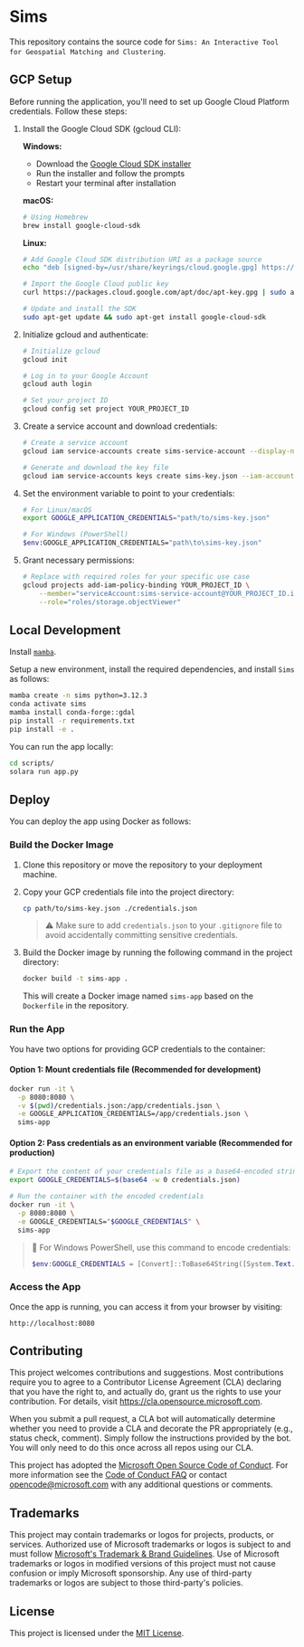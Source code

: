 # Sims

This repository contains the source code for `Sims: An Interactive Tool for Geospatial Matching and Clustering`.

## GCP Setup

Before running the application, you'll need to set up Google Cloud Platform credentials. Follow these steps:

1. Install the Google Cloud SDK (gcloud CLI):

   **Windows:**
   - Download the [Google Cloud SDK installer](https://dl.google.com/dl/cloudsdk/channels/rapid/GoogleCloudSDKInstaller.exe)
   - Run the installer and follow the prompts
   - Restart your terminal after installation

   **macOS:**
   ```bash
   # Using Homebrew
   brew install google-cloud-sdk
   ```

   **Linux:**
   ```bash
   # Add Google Cloud SDK distribution URI as a package source
   echo "deb [signed-by=/usr/share/keyrings/cloud.google.gpg] https://packages.cloud.google.com/apt cloud-sdk main" | sudo tee -a /etc/apt/sources.list.d/google-cloud-sdk.list

   # Import the Google Cloud public key
   curl https://packages.cloud.google.com/apt/doc/apt-key.gpg | sudo apt-key --keyring /usr/share/keyrings/cloud.google.gpg add -

   # Update and install the SDK
   sudo apt-get update && sudo apt-get install google-cloud-sdk
   ```

2. Initialize gcloud and authenticate:
   ```bash
   # Initialize gcloud
   gcloud init

   # Log in to your Google Account
   gcloud auth login

   # Set your project ID
   gcloud config set project YOUR_PROJECT_ID
   ```

3. Create a service account and download credentials:
   ```bash
   # Create a service account
   gcloud iam service-accounts create sims-service-account --display-name="Sims Service Account"

   # Generate and download the key file
   gcloud iam service-accounts keys create sims-key.json --iam-account=sims-service-account@YOUR_PROJECT_ID.iam.gserviceaccount.com
   ```

4. Set the environment variable to point to your credentials:
   ```bash
   # For Linux/macOS
   export GOOGLE_APPLICATION_CREDENTIALS="path/to/sims-key.json"

   # For Windows (PowerShell)
   $env:GOOGLE_APPLICATION_CREDENTIALS="path\to\sims-key.json"
   ```

5. Grant necessary permissions:
   ```bash
   # Replace with required roles for your specific use case
   gcloud projects add-iam-policy-binding YOUR_PROJECT_ID \
       --member="serviceAccount:sims-service-account@YOUR_PROJECT_ID.iam.gserviceaccount.com" \
       --role="roles/storage.objectViewer"
   ```

## Local Development

Install [`mamba`](https://github.com/conda-forge/miniforge).

Setup a new environment, install the required dependencies, and install `Sims` as follows:

```bash
mamba create -n sims python=3.12.3
conda activate sims
mamba install conda-forge::gdal
pip install -r requirements.txt
pip install -e .
```

You can run the app locally:
```bash
cd scripts/
solara run app.py
```

## Deploy

You can deploy the app using Docker as follows:

### Build the Docker Image

1. Clone this repository or move the repository to your deployment machine.
2. Copy your GCP credentials file into the project directory:
   ```bash
   cp path/to/sims-key.json ./credentials.json
   ```
   
   > ⚠️ Make sure to add `credentials.json` to your `.gitignore` file to avoid accidentally committing sensitive credentials.

3. Build the Docker image by running the following command in the project directory:
   ```bash
   docker build -t sims-app .
   ```

   This will create a Docker image named `sims-app` based on the `Dockerfile` in the repository.

### Run the App

You have two options for providing GCP credentials to the container:

#### Option 1: Mount credentials file (Recommended for development)
```bash
docker run -it \
  -p 8080:8080 \
  -v $(pwd)/credentials.json:/app/credentials.json \
  -e GOOGLE_APPLICATION_CREDENTIALS=/app/credentials.json \
  sims-app
```

#### Option 2: Pass credentials as an environment variable (Recommended for production)
```bash
# Export the content of your credentials file as a base64-encoded string
export GOOGLE_CREDENTIALS=$(base64 -w 0 credentials.json)

# Run the container with the encoded credentials
docker run -it \
  -p 8080:8080 \
  -e GOOGLE_CREDENTIALS="$GOOGLE_CREDENTIALS" \
  sims-app
```

> 📝 For Windows PowerShell, use this command to encode credentials:
> ```powershell
> $env:GOOGLE_CREDENTIALS = [Convert]::ToBase64String([System.Text.Encoding]::UTF8.GetBytes((Get-Content -Raw credentials.json)))
> ```

### Access the App

Once the app is running, you can access it from your browser by visiting:

```
http://localhost:8080
```

## Contributing

This project welcomes contributions and suggestions.  Most contributions require you to agree to a
Contributor License Agreement (CLA) declaring that you have the right to, and actually do, grant us
the rights to use your contribution. For details, visit https://cla.opensource.microsoft.com.

When you submit a pull request, a CLA bot will automatically determine whether you need to provide
a CLA and decorate the PR appropriately (e.g., status check, comment). Simply follow the instructions
provided by the bot. You will only need to do this once across all repos using our CLA.

This project has adopted the [Microsoft Open Source Code of Conduct](https://opensource.microsoft.com/codeofconduct/).
For more information see the [Code of Conduct FAQ](https://opensource.microsoft.com/codeofconduct/faq/) or
contact [opencode@microsoft.com](mailto:opencode@microsoft.com) with any additional questions or comments.

## Trademarks

This project may contain trademarks or logos for projects, products, or services. Authorized use of Microsoft 
trademarks or logos is subject to and must follow 
[Microsoft's Trademark & Brand Guidelines](https://www.microsoft.com/en-us/legal/intellectualproperty/trademarks/usage/general).
Use of Microsoft trademarks or logos in modified versions of this project must not cause confusion or imply Microsoft sponsorship.
Any use of third-party trademarks or logos are subject to those third-party's policies.

## License

This project is licensed under the [MIT License](LICENSE).